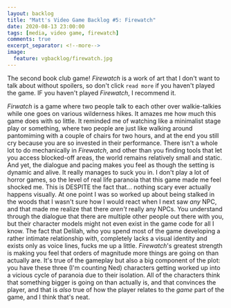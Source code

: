 ```yaml
---
layout: backlog
title: "Matt's Video Game Backlog #5: Firewatch"
date: 2020-08-13 23:00:00
tags: [media, video game, firewatch]
comments: true
excerpt_separator: <!--more-->
image:
  feature: vgbacklog/firewatch.jpg
---
```


The second book club game! _Firewatch_ is a work of art that I don't want to talk about without spoilers, so don't click `read more` if you haven't played the game. IF you haven't played _Firewatch_, I recommend it.

<!--more-->

_Firwatch_ is a game where two people talk to each other over walkie-talkies while one goes on various wilderness hikes. It amazes me how much this game does with so little. It reminded me of watching like a minimalist stage play or something, where two people are just like walking around pantomiming with a couple of chairs for two hours, and at the end you still cry because you are so invested in their performance. There isn't a whole lot to do mechanically in _Firewatch_, and other than you finding tools that let you access blocked-off areas, the world remains relatively small and static. And yet, the dialogue and pacing makes you feel as though the setting is dynamic and alive. It really manages to suck you in. I don't play a lot of horror games, so the level of real life paranoia that this game made me feel shocked me. This is DESPITE the fact that... nothing scary ever actually happens visually. At one point I was so worked up about being stalked in the woods that I wasn't sure how I would react when I next saw _any_ NPC, and that made me realize that there _aren't_ really any NPCs. You understand through the dialogue that there are multiple other people out there with you, but their character models might not even exist in the game code for all I know. The fact that Delilah, who you spend most of the game developing a rather intimate relationship with, completely lacks a visual identity and exists only as voice lines, fucks me up a little. _Firewatch_'s greatest strength is making you feel that orders of magnitude more things are going on than actually are. It's true of the gameplay but also a big component of the plot: you have these three (I'm counting Ned) characters getting worked up into a vicious cycle of paranoia due to their isolation. All of the characters think that something bigger is going on than actually is, and that convinces the player, and that is _also_ true of how the player relates to the _game_ part of the game, and I think that's neat.
